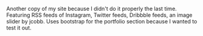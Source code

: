 Another copy of my site because I didn't do it properly the last time. Featuring RSS feeds of Instagram, Twitter feeds, Dribbble feeds, an image slider by jcobb. Uses bootstrap for the portfolio section because I wanted to test it out.
